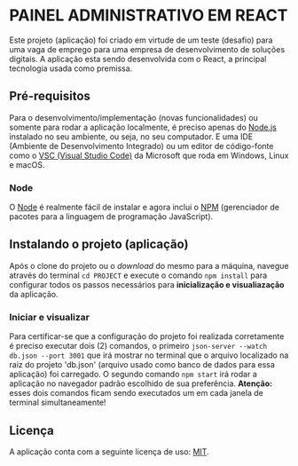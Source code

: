 # PAINEL ADMINISTRATIVO EM REACT

Este projeto (aplicação) foi criado em virtude de um 
teste (desafio) para uma vaga de emprego para uma empresa de desenvolvimento de 
soluções digitais. A aplicação esta sendo desenvolvida com o React, a principal tecnologia usada como premissa. 

## Pré-requisitos

Para o desenvolvimento/implementação (novas funcionalidades) ou 
somente para rodar a aplicação localmente, é preciso apenas do [Node.js](https://nodejs.org/en/) 
instalado no seu ambiente, ou seja, no seu computador. E uma IDE (Ambiente de 
Desenvolvimento Integrado) ou um editor de código-fonte como o [VSC (Visual 
Studio Code)](https://code.visualstudio.com/) da Microsoft que roda em Windows, Linux e macOS.

### Node

O [Node](https://nodejs.org/en/) é realmente fácil de instalar e agora inclui o 
[NPM](https://www.npmjs.com/) (gerenciador de pacotes para a linguagem de 
programação JavaScript).

## Instalando o projeto (aplicação)

Após o clone do projeto ou o *download* do mesmo para a máquina, navegue através 
do terminal `cd PROJECT` e execute o comando `npm install` para configurar todos 
os passos necessários para **inicialização e visualiazação** da aplicação.

### Iniciar e visualizar

Para certificar-se que a configuração do projeto foi realizada corretamente é
preciso executar dois (2) comandos, o primeiro `json-server --watch db.json --port 3001`
que irá mostrar no terminal que o arquivo localizado na raiz do projeto 'db.json'
(arquivo usado como banco de dados para essa aplicação) foi carregado. 
O segundo comando `npm start` irá rodar a aplicação no navegador padrão escolhido
de sua preferência. **Atenção:** esses dois comandos ficam sendo executados um em 
cada janela de terminal simultaneamente!

## Licença

A aplicação conta com a seguinte licença de uso:
[MIT](https://opensource.org/licenses/MIT).

